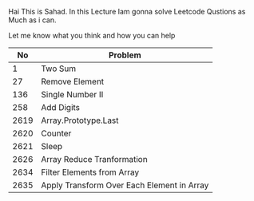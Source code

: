 

Hai This is Sahad. In this Lecture Iam gonna solve Leetcode Qustions as Much as i can.
 
Let me know what you think and how you can help


| No            | Problem                                     |
| ------------- | -------------                               |
| 1             | Two Sum                                     |
| 27            | Remove Element                              |
| 136           | Single Number II                            |
| 258           | Add Digits                                  |
| 2619          | Array.Prototype.Last                        |
| 2620          | Counter                                     |
| 2621          | Sleep                                       |
| 2626          | Array Reduce Tranformation                  |
| 2634          | Filter Elements from Array                  |
| 2635          | Apply Transform Over Each Element in Array  |